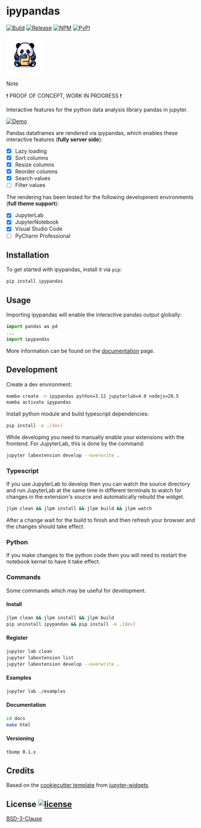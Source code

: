 # ipypandas

[![Build](https://github.com/tensorware/ipypandas/actions/workflows/build.yml/badge.svg)](https://github.com/tensorware/ipypandas/actions/workflows/build.yml)
[![Release](https://github.com/tensorware/ipypandas/actions/workflows/release.yml/badge.svg)](https://github.com/tensorware/ipypandas/actions/workflows/release.yml)
[![NPM](https://img.shields.io/npm/v/ipypandas?label=NPM%20Package)](https://www.npmjs.com/package/ipypandas)
[![PyPI](https://img.shields.io/pypi/v/ipypandas?label=PyPI%20Package)](https://pypi.org/project/ipypandas)

<a href="https://github.com/tensorware/ipypandas">
    <img src="https://raw.githubusercontent.com/tensorware/ipypandas/main/docs/source/static/images/logo.png" width="100"/>
</a>

> [!NOTE]
> ❗ PROOF OF CONCEPT, WORK IN PROGRESS ❗

Interactive features for the python data analysis library pandas in jupyter.

[![Demo](https://twa.re/ipypandas/_static/images/demo.gif)](https://twa.re/ipypandas)

Pandas dataframes are rendered via ipypandas, which enables these interactive features (**fully server side**):

-   [x] Lazy loading
-   [x] Sort columns
-   [x] Resize columns
-   [x] Reorder columns
-   [x] Search values
-   [ ] Filter values

The rendering has been tested for the following development environments (**full theme support**):

-   [x] JupyterLab
-   [x] JupyterNotebook
-   [x] Visual Studio Code
-   [ ] PyCharm Professional

## Installation

To get started with ipypandas, install it via `pip`:

```bash
pip install ipypandas
```

## Usage

Importing ipypandas will enable the interactive pandas output globally:

```python
import pandas as pd
...
import ipypandas
```

More information can be found on the [documentation](https://twa.re/ipypandas)
page.

## Development

Create a dev environment:

```bash
mamba create -n ipypandas python=3.12 jupyterlab=4.0 nodejs=20.5
mamba activate ipypandas
```

Install python module and build typescript dependencies:

```bash
pip install -e .[dev]
```

While developing you need to manually enable your extensions with the frontend. For JupyterLab, this is done by the command:

```bash
jupyter labextension develop --overwrite .
```

### Typescript

If you use JupyterLab to develop then you can watch the source directory and run JupyterLab at the same time in different
terminals to watch for changes in the extension's source and automatically rebuild the widget.

```bash
jlpm clean && jlpm install && jlpm build && jlpm watch
```

After a change wait for the build to finish and then refresh your browser and the changes should take effect.

### Python

If you make changes to the python code then you will need to restart the notebook kernel to have it take effect.

### Commands

Some commands which may be useful for development.

#### Install

```bash
jlpm clean && jlpm install && jlpm build
pip uninstall ipypandas && pip install -e .[dev]
```

#### Register

```bash
jupyter lab clean
jupyter labextension list
jupyter labextension develop --overwrite .
```

#### Examples

```bash
jupyter lab ./examples
```

#### Documentation

```bash
cd docs
make html
```

#### Versioning

```bash
tbump 0.1.x
```

## Credits

Based on the [cookiecutter template](https://github.com/jupyter-widgets/widget-ts-cookiecutter) from [jupyter-widgets](https://github.com/jupyter-widgets).

## License [![license](https://img.shields.io/github/license/tensorware/ipypandas)](#license-)

[BSD-3-Clause](https://github.com/tensorware/ipypandas/blob/main/LICENSE)
